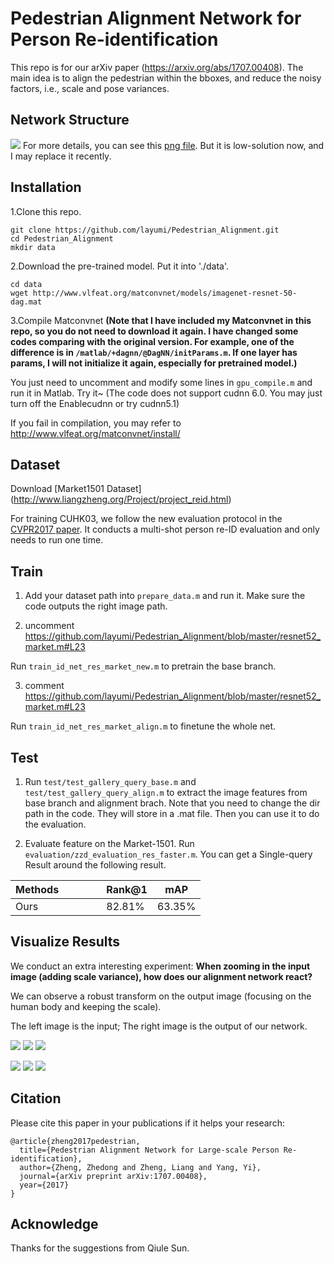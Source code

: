 # Pedestrian Alignment Network for Person Re-identification

This repo is for our arXiv paper (https://arxiv.org/abs/1707.00408). 
The main idea is to align the pedestrian within the bboxes, and reduce the noisy factors, i.e., scale and pose variances.

## Network Structure
![](https://github.com/layumi/Pedestrian_Alignment/blob/master/fig2.jpg)
For more details, you can see this [png file](https://raw.githubusercontent.com/layumi/Pedestrian_Alignment/master/PAN.png). But it is low-solution now, and I may replace it recently.

## Installation
1.Clone this repo.

    git clone https://github.com/layumi/Pedestrian_Alignment.git
    cd Pedestrian_Alignment
    mkdir data

2.Download the pre-trained model. Put it into './data'.

    cd data
    wget http://www.vlfeat.org/matconvnet/models/imagenet-resnet-50-dag.mat
    
3.Compile Matconvnet
**(Note that I have included my Matconvnet in this repo, so you do not need to download it again. I have changed some codes comparing with the original version. For example, one of the difference is in `/matlab/+dagnn/@DagNN/initParams.m`. If one layer has params, I will not initialize it again, especially for pretrained model.)**

You just need to uncomment and modify some lines in `gpu_compile.m` and run it in Matlab. Try it~
(The code does not support cudnn 6.0. You may just turn off the Enablecudnn or try cudnn5.1)

If you fail in compilation, you may refer to http://www.vlfeat.org/matconvnet/install/
    
## Dataset
Download [Market1501 Dataset] (http://www.liangzheng.org/Project/project_reid.html)

For training CUHK03, we follow the new evaluation protocol in the [CVPR2017 paper](https://github.com/zhunzhong07/person-re-ranking). It conducts a multi-shot person re-ID evaluation and only needs to run one time.

## Train
1. Add your dataset path into `prepare_data.m` and run it. Make sure the code outputs the right image path.

2. uncomment https://github.com/layumi/Pedestrian_Alignment/blob/master/resnet52_market.m#L23 

Run `train_id_net_res_market_new.m` to pretrain the base branch.

3. comment https://github.com/layumi/Pedestrian_Alignment/blob/master/resnet52_market.m#L23 

Run `train_id_net_res_market_align.m` to finetune the whole net.

## Test
1. Run `test/test_gallery_query_base.m` and `test/test_gallery_query_align.m` to extract the image features from base branch and alignment brach. Note that you need to change the dir path in the code. They will store in a .mat file. Then you can use it to do the evaluation.

2. Evaluate feature on the Market-1501. Run `evaluation/zzd_evaluation_res_faster.m`. You can get a Single-query Result around the following result.

| Methods               | Rank@1 | mAP    | 
| --------              | -----  | ----   | 
| Ours           | 82.81% | 63.35% | 

## Visualize Results
We conduct an extra interesting experiment:
**When zooming in the input image (adding scale variance), how does our alignment network react?**

We can observe a robust transform on the output image (focusing on the human body and keeping the scale).

The left image is the input; The right image is the output of our network.

![](https://github.com/layumi/Person_re-ID_stn/blob/master/gif/0018_c4s1_002351_02_zoomin.gif)
    ![](https://github.com/layumi/Person_re-ID_stn/blob/master/gif/0153_c4s1_026076_03_zoomin.gif)
    ![](https://github.com/layumi/Pedestrian_Alignment/blob/master/gif/0520_c4s3_001373_03_zoomin.gif)


![](https://github.com/layumi/Pedestrian_Alignment/blob/master/gif/0520_c5s1_143995_06_zoomin.gif)
    ![](https://github.com/layumi/Pedestrian_Alignment/blob/master/gif/0345_c6s1_079326_07_zoomin.gif)
    ![](https://github.com/layumi/Pedestrian_Alignment/blob/master/gif/0153_c4s1_025451_01_zoomin.gif)

## Citation
Please cite this paper in your publications if it helps your research:
```
@article{zheng2017pedestrian,
  title={Pedestrian Alignment Network for Large-scale Person Re-identification},
  author={Zheng, Zhedong and Zheng, Liang and Yang, Yi},
  journal={arXiv preprint arXiv:1707.00408},
  year={2017}
}
```

## Acknowledge
Thanks for the suggestions from Qiule Sun.
